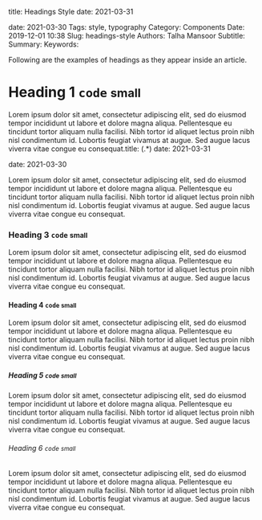 title: Headings Style
date: 2021-03-31

date: 2021-03-30
Tags: style, typography
Category: Components
Date: 2019-12-01 10:38
Slug: headings-style
Authors: Talha Mansoor
Subtitle:
Summary:
Keywords:

Following are the examples of headings as they appear inside an article.

<!-- yaspeller ignore:start -->

# Heading 1 `code` <small>small</small>

Lorem ipsum dolor sit amet, consectetur adipiscing elit, sed do eiusmod tempor incididunt ut labore et dolore magna aliqua. Pellentesque eu tincidunt tortor aliquam nulla facilisi. Nibh tortor id aliquet lectus proin nibh nisl condimentum id. Lobortis feugiat vivamus at augue. Sed augue lacus viverra vitae congue eu consequat.title: (.*)
date: 2021-03-31

date: 2021-03-30

Lorem ipsum dolor sit amet, consectetur adipiscing elit, sed do eiusmod tempor incididunt ut labore et dolore magna aliqua. Pellentesque eu tincidunt tortor aliquam nulla facilisi. Nibh tortor id aliquet lectus proin nibh nisl condimentum id. Lobortis feugiat vivamus at augue. Sed augue lacus viverra vitae congue eu consequat.

### Heading 3 `code` <small>small</small>

Lorem ipsum dolor sit amet, consectetur adipiscing elit, sed do eiusmod tempor incididunt ut labore et dolore magna aliqua. Pellentesque eu tincidunt tortor aliquam nulla facilisi. Nibh tortor id aliquet lectus proin nibh nisl condimentum id. Lobortis feugiat vivamus at augue. Sed augue lacus viverra vitae congue eu consequat.

#### Heading 4 `code` <small>small</small>

Lorem ipsum dolor sit amet, consectetur adipiscing elit, sed do eiusmod tempor incididunt ut labore et dolore magna aliqua. Pellentesque eu tincidunt tortor aliquam nulla facilisi. Nibh tortor id aliquet lectus proin nibh nisl condimentum id. Lobortis feugiat vivamus at augue. Sed augue lacus viverra vitae congue eu consequat.

##### Heading 5 `code` <small>small</small>

Lorem ipsum dolor sit amet, consectetur adipiscing elit, sed do eiusmod tempor incididunt ut labore et dolore magna aliqua. Pellentesque eu tincidunt tortor aliquam nulla facilisi. Nibh tortor id aliquet lectus proin nibh nisl condimentum id. Lobortis feugiat vivamus at augue. Sed augue lacus viverra vitae congue eu consequat.

###### Heading 6 `code` <small>small</small>

Lorem ipsum dolor sit amet, consectetur adipiscing elit, sed do eiusmod tempor incididunt ut labore et dolore magna aliqua. Pellentesque eu tincidunt tortor aliquam nulla facilisi. Nibh tortor id aliquet lectus proin nibh nisl condimentum id. Lobortis feugiat vivamus at augue. Sed augue lacus viverra vitae congue eu consequat.

<!-- yaspeller ignore:end -->
